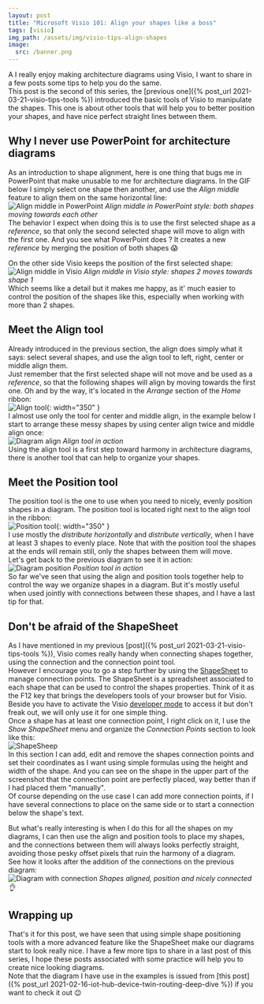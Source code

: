 ```yaml
---
layout: post
title: "Microsoft Visio 101: Align your shapes like a boss"
tags: [visio]
img_path: /assets/img/visio-tips-align-shapes
image: 
  src: /banner.png
---
```


A I really enjoy making architecture diagrams using Visio, I want to share in a few posts some tips to help you do the same.  
This post is the second of this series, the [previous one]({% post_url 2021-03-21-visio-tips-tools %}) introduced the basic tools of Visio to manipulate the shapes. 
This one is about other tools that will help you to better position your shapes, and have nice perfect straight lines between them.


## Why I never use PowerPoint for architecture diagrams

As an introduction to shape alignment, here is one thing that bugs me in PowerPoint that make unusable to me for architecture diagrams. In the GIF below I simply select one shape then another, and use the *Align middle* feature to align them on the same horizontal line:  
![Align middle in PowerPoint](/ppt-align.gif)
_Align middle in PowerPoint style: both shapes moving towards each other_  
The behavior I expect when doing this is to use the first selected shape as a *reference*, so that only the second selected shape will move to align with the first one. And you see what PowerPoint does ? It creates a new *reference* by merging the position of both shapes 😱  

On the other side Visio keeps the position of the first selected shape:  
![Align middle in Visio](/visio-align.gif)
_Align middle in Visio style: shapes 2 moves towards shape 1_  
Which seems like a detail but it makes me happy, as it' much easier to control the position of the shapes like this, especially when working with more than 2 shapes.


## Meet the Align tool

Already introduced in the previous section, the align does simply what it says: select several shapes, and use the align tool to left, right, center or middle align them.  
Just remember that the first selected shape will not move and be used as a *reference*, so that the following shapes will align by moving towards the first one. Oh and by the way, it's located in the *Arrange* section of the *Home* ribbon:  
![Align tool](/01-align-tool.png){: width="350" }  
I almost use only the tool for center and middle align, in the example below I start to arrange these messy shapes by using center align twice and middle align once:  
![Diagram align](/diagram-align.gif)
_Align tool in action_  
Using the align tool is a first step toward harmony in architecture diagrams, there is another tool that can help to organize your shapes.


## Meet the Position tool

The position tool is the one to use when you need to nicely, evenly position shapes in a diagram. The position tool is located right next to the align tool in the ribbon:  
![Position tool](/02-position-tool.png){: width="350" }  
I use mostly the *distribute horizontally* and *distribute vertically*, when I have at least 3 shapes to evenly place. Note that with the position tool the shapes at the ends will remain still, only the shapes between them will move.  
Let's get back to the previous diagram to see it in action:  
![Diagram position](/diagram-position.gif)
_Position tool in action_  
So far we've seen that using the align and position tools together help to control the way we organize shapes in a diagram. But it's mostly useful when used jointly with connections between these shapes, and I have a last tip for that.


## Don't be afraid of the ShapeSheet

As I have mentioned in my previous [post]({% post_url 2021-03-21-visio-tips-tools %}), Visio comes really handy when connecting shapes together, using the connection and the connection point tool.  
However I encourage you to go a step further by using the [ShapeSheet](https://docs.microsoft.com/en-us/office/client-developer/visio/about-the-shapesheet-spreadsheet) to manage connection points. The ShapeSheet is a spreadsheet associated to each shape that can be used to control the shapes properties. Think of it as the F12 key that brings the developers tools of your browser but for Visio.  
Beside you have to activate the Visio [developer mode](https://docs.microsoft.com/en-us/office/vba/visio/how-to/run-visio-in-developer-mode) to access it but don't freak out, we will only use it for one simple thing.  
Once a shape has at least one connection point, I right click on it, I use the *Show ShapeSheet* menu and organize the *Connection Points* section to look like this:  
![ShapeSheep](/03-shape-sheet.png)  
In this section I can add, edit and remove the shapes connection points and set their coordinates as I want using simple formulas using the height and width of the shape. And you can see on the shape in the upper part of the screenshot that the connection point are perfectly placed, way better than if I had placed them "manually".  
Of course depending on the use case I can add more connection points, if I have several connections to place on the same side or to start a connection below the shape's text.  

But what's really interesting is when I do this for all the shapes on my diagrams, I can then use the align and position tools to place my shapes, and the connections between them will always looks perfectly straight, avoiding those pesky offset pixels that ruin the harmony of a diagram.  
See how it looks after the addition of the connections on the previous diagram:  
![Diagram with connection](/04-with-connections.png)
_Shapes aligned, position and nicely connected 👌_  


## Wrapping up

That's it for this post, we have seen that using simple shape positioning tools with a more advanced feature like the ShapeSheet make our diagrams start to look really nice. I have a few more tips to share in a last post of this series, I hope these posts associated with some practice will help you to create nice looking diagrams.  
Note that the diagram I have use in the examples is issued from [this post]({% post_url 2021-02-16-iot-hub-device-twin-routing-deep-dive %}) if you want to check it out 😉
